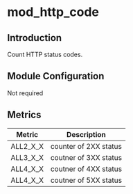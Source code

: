 # mod_http_code

## Introduction 

Count HTTP status codes. 

## Module Configuration

Not required

## Metrics

| Metric               | Description           |
| -------------------- | --------------------- |
| ALL2_X_X             | counter of 2XX status |
| ALL3_X_X             | coutner of 3XX status |
| ALL4_X_X             | coutner of 4XX status |
| ALL4_X_X             | coutner of 5XX status |

